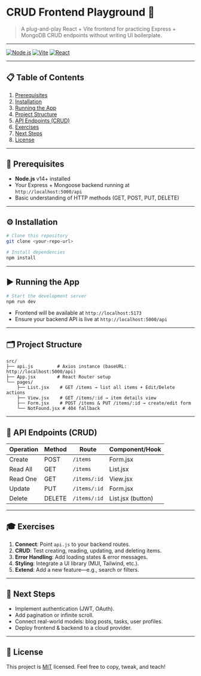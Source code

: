 # CRUD Frontend Playground 🚀

> A plug-and-play React + Vite frontend for practicing Express + MongoDB CRUD endpoints without writing UI boilerplate.

---

[![Node.js](https://img.shields.io/badge/node-%3E%3D14.x-brightgreen)](https://nodejs.org/)
[![Vite](https://img.shields.io/badge/vite-%3E%3D4.x-blue)](https://vitejs.dev/)
[![React](https://img.shields.io/badge/react-%3E%3D18.x-cyan)](https://reactjs.org/)

---

## 📋 Table of Contents

1. [Prerequisites](#%EF%B8%8F-prerequisites)
2. [Installation](#%EF%B8%8F-installation)
3. [Running the App](#%EF%B8%8F-running-the-app)
4. [Project Structure](#%EF%B8%8F-project-structure)
5. [API Endpoints (CRUD)](#%EF%B8%8F-api-endpoints-crud)
6. [Exercises](#%EF%B8%8F-exercises)
7. [Next Steps](#%EF%B8%8F-next-steps)
8. [License](#%EF%B8%8F-license)

---

## 🔧 Prerequisites

* **Node.js** v14+ installed
* Your Express + Mongoose backend running at `http://localhost:5000/api`
* Basic understanding of HTTP methods (GET, POST, PUT, DELETE)

---

## ⚙️ Installation

```bash
# Clone this repository
git clone <your-repo-url>

# Install dependencies
npm install
```

---

## ▶️ Running the App

```bash
# Start the development server
npm run dev
```

* Frontend will be available at `http://localhost:5173`
* Ensure your backend API is live at `http://localhost:5000/api`

---

## 🗂 Project Structure

```plaintext
src/
├── api.js         # Axios instance (baseURL: http://localhost:5000/api)
├── App.jsx        # React Router setup
└── pages/
    ├── List.jsx    # GET /items → list all items + Edit/Delete actions
    ├── View.jsx    # GET /items/:id → item details view
    ├── Form.jsx    # POST /items & PUT /items/:id → create/edit form
    └── NotFound.jsx # 404 fallback
```

---

## 🔌 API Endpoints (CRUD)

| Operation | Method | Route        | Component/Hook    |
| --------- | ------ | ------------ | ----------------- |
| Create    | POST   | `/items`     | Form.jsx          |
| Read All  | GET    | `/items`     | List.jsx          |
| Read One  | GET    | `/items/:id` | View\.jsx         |
| Update    | PUT    | `/items/:id` | Form.jsx          |
| Delete    | DELETE | `/items/:id` | List.jsx (button) |

---

## 🎓 Exercises

1. **Connect**: Point `api.js` to your backend routes.
2. **CRUD**: Test creating, reading, updating, and deleting items.
3. **Error Handling**: Add loading states & error messages.
4. **Styling**: Integrate a UI library (MUI, Tailwind, etc.).
5. **Extend**: Add a new feature—e.g., search or filters.

---

## 🚀 Next Steps

* Implement authentication (JWT, OAuth).
* Add pagination or infinite scroll.
* Connect real-world models: blog posts, tasks, user profiles.
* Deploy frontend & backend to a cloud provider.

---

## 📄 License

This project is [MIT](LICENSE) licensed. Feel free to copy, tweak, and teach!
